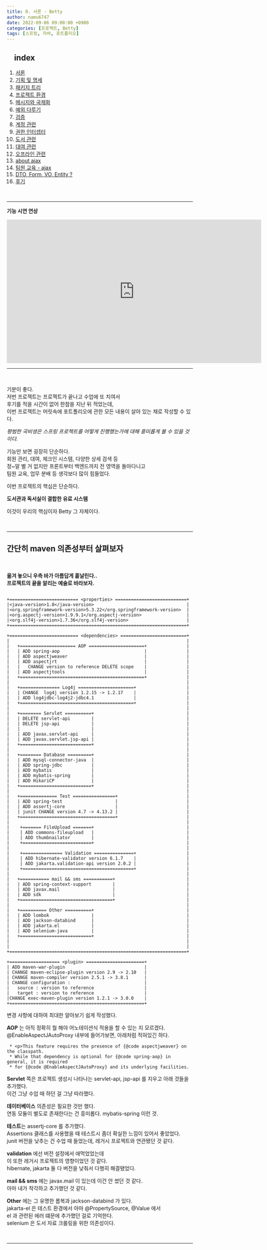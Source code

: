 ```yaml
---
title: 0. 서론 - Betty
author: namu6747
date: 2022-09-06 09:00:00 +0900
categories: [프로젝트, Betty]
tags: [스프링, 자바, 포트폴리오]
---
```




## &nbsp;&nbsp;&nbsp; index
1. [서론](/posts/project-betty-0/)
2. [기획 및 명세](/posts/project-betty-1-concept/)
3. [패키지 트리](/posts/project-betty-2-package-tree/)
4. [프로젝트 환경](/posts/project-betty-3-config/)
5. [메시지와 국제화](/posts/project-betty-4-message/)
6. [예외 다루기](/posts/project-betty-5-exception/)
7. [검증](/posts/project-betty-6-validation/)
8. [계정 관련](/posts/project-betty-7-sign/)
9. [권한 인터셉터](/posts/project-betty-8-interceptor/)
10. [도서 관련](/posts/project-betty-9-book/)
11. [대여 관련](/posts/project-betty-10-rental/)
12. [오프라인 관련](/posts/project-betty-11-offline/)
13. [about ajax](/posts/project-betty-12-ajax/)
14. [팀원 교육 - ajax](/posts/project-betty-13-edu-ajax/)
15. [DTO, Form, VO, Entity ?](/posts/project-betty-14-object/)
16. [후기](/posts/project-betty-15-review/)

<br/>
<hr/>

**기능 시연 연상**

<iframe width="689" height="388" src="https://www.youtube.com/embed/TkyQesvB-lY" title="koreate(한국기술교육직업전문학교) 최종 프로젝트 Betty 시연 영상" frameborder="0" allow="accelerometer; autoplay; clipboard-write; encrypted-media; gyroscope; picture-in-picture" allowfullscreen></iframe>

<br/>
<hr/>
<br/>

기분이 좋다.     
저번 프로젝트는 프로젝트가 끝나고 수업에 또 치여서    
후기를 적을 시간이 없어 한참을 지난 뒤 적었는데,   
이번 프로젝트는 머릿속에 포트폴리오에 관한 모든 내용이 살아 있는 채로 작성할 수 있다.

_평범한 국비생은 스프링 프로젝트를 어떻게 진행했는가에 대해 흥미롭게 볼 수 있을 것이다._

기능만 보면 굉장히 단순하다.      
회원 관리, 대여, 체크인 시스템, 다양한 상세 검색 등   
정~말 별 거 없지만 프론트부터 백엔드까지 전 영역을 돌아다니고   
팀원 교육, 업무 분배 등 생각보다 많이 힘들었다.

이번 프로젝트의 핵심은 단순하다.
<br/>

__도서관과 독서실이 결합한 유료 시스템__

이것이 우리의 핵심이자 Betty 그 자체이다.

<br/>
<hr/>

## 간단히 maven 의존성부터 살펴보자
<br/>

**옮겨 놓으니 우측 바가 아름답게 흩날린다..  
프로젝트의 끝을 알리는 예술로 바라보자.**  

```

+========================== <properties> ===========================+
|<java-version>1.8</java-version>									|
|<org.springframework-version>5.3.22</org.springframework-version>	|
|<org.aspectj-version>1.9.9.1</org.aspectj-version>					|
|<org.slf4j-version>1.7.36</org.slf4j-version>						|
+===================================================================+

+========================== <dependencies> =========================+
|																	|
|	+===================== AOP =====================+				|
|	| ADD spring-aop 								|				|
|	| ADD aspectjweaver 							|				|
|	| ADD aspectjrt 								|				|
|	| 	CHANGE version to reference DELETE scope	|				|
|	| ADD aspectjtools 								|				|
|	+===============================================+				|
|																	|
|	+=============== Log4j =====================+					|
|	| CHANGE  log4j version 1.2.15 -> 1.2.17	|					|
|	| ADD log4jdbc-log4j2-jdbc4.1				|					|
|	+===========================================+					|
|																	|
|	+======== Servlet ==========+									|
|	| DELETE servlet-api		|									|
|	| DELETE jsp-api			|									|
|	|   						|									|
|	| ADD javax.servlet-api 	|									|
|	| ADD javax.servlet.jsp-api |									|
|	+===========================+									|
| 																	|
|	+======== Database =========+									|
|	| ADD mysql-connector-java 	|									|
|	| ADD spring-jdbc 			|									|
|	| ADD mybatis 				|									|
|	| ADD mybatis-spring 		|									|
|	| ADD HikariCP 				|									|
|	+===========================+									|
| 																	|
|	+============== Test ================+							|
|	| ADD spring-test					 |							|
|	| ADD assertj-core					 |							|
|	| junit CHANGE version 4.7 -> 4.13.2 |							|
|	+====================================+							|
|																	|
|	 +======= FileUpload =======+									|
|	 | ADD commons-fileupload 	|									|
|	 | ADD thumbnailator		| 									|
|	 +==========================+									|
|	 																|
|	 +=============== Validation ===============+					|
|	 | ADD hibernate-validator version 6.1.7	|					|	
|	 | ADD jakarta.validation-api version 2.0.2	|					|
|	 +==========================================+					|
|																	|
|	+=========== mail && sms ===========+							|
|	| ADD spring-context-support		|							|
|	| ADD javax.mail					|							|
|	| ADD sdk							|							|
|	+===================================+							|
|																	|
|	+========== Other ==========+									|
|	| ADD lombok				|									|
|	| ADD jackson-databind		|									|
| 	| ADD jakarta.el			|									|
|	| ADD selenium-java			|									|
|	+===========================+									|
|																	|
|																	|
+===================================================================+
 
+=================== <plugin> ======================+
| ADD maven-war-plugin 								|
| CHANGE maven-eclipse-plugin version 2.9 -> 2.10	|
| CHANGE maven-compiler version 2.5.1 -> 3.8.1		|
| CHANGE configuration :							|
| 	source : version to reference					|
| 	target : version to reference 					|
|CHANGE exec-maven-plugin version 1.2.1 -> 3.0.0  	|
+===================================================+

```

변경 사항에 대하여 최대한 알아보기 쉽게 작성했다.  

**AOP** 는 아직 정확히 뭘 해야 어노테이션식 적용을 할 수 있는 지 모르겠다.  
@EnableAspectJAutoProxy 내부에 들어가보면, 아래처럼 적혀있긴 하다.
```
 * <p>This feature requires the presence of {@code aspectjweaver} on the classpath.
 * While that dependency is optional for {@code spring-aop} in general, it is required
 * for {@code @EnableAspectJAutoProxy} and its underlying facilities.
```

**Servlet** 쪽은 프로젝트 생성시 나타나는 servlet-api, jsp-api 를 지우고 아래 것들을 추가했다.  
이건 그냥 수업 때 하던 걸 그냥 따라했다.  

**데이터베이스** 의존성은 필요한 것만 했다.  
연동 모듈이 별도로 존재한다는 건 흥미롭다. mybatis-spring 이런 것.  

**테스트**는 assertj-core 를 추가했다.  
Assertions 클래스를 사용했을 때 테스트시 좀더 확실한 느낌이 있어서 좋았었다.  
junit 버전을 낮추는 건 수업 때 들었는데, 레거시 프로젝트와 연관됐던 것 같다.  

**validation** 에선 버전 설정에서 애먹었었는데  
이 또한 레거시 프로젝트의 영향이었던 것 같다.  
hibernate, jakarta 둘 다 버전을 낮춰서 다행히 해결됐었다.  

**mail && sms** 에는 javax.mail 이 있는데 이건 안 썼던 것 같다.  
아마 내가 착각하고 추가했던 것 같다.  

**Other** 에는 그 유명한 롬복과 jackson-databind 가 있다.  
jakarta-el 은 테스트 환경에서 아마 @PropertySource, @Value 에서   
  el 과 관련된 에러 떄문에 추가했던 걸로 기억한다.  
selenium 은 도서 자료 크롤링을 위한 의존성이다.  


<br/>
<hr/>
